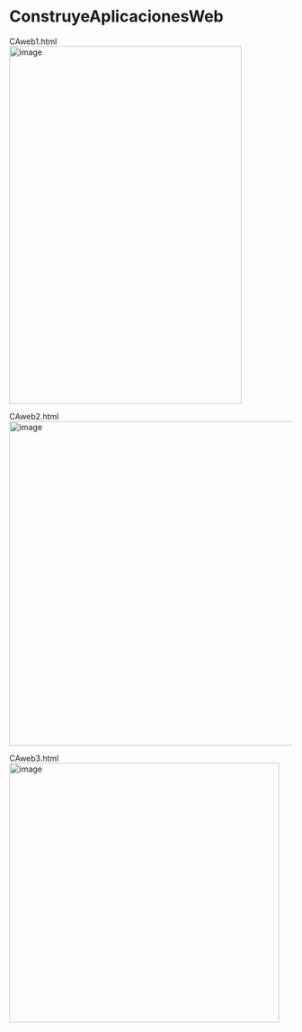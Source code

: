 # ConstruyeAplicacionesWeb

CAweb1.html <br>
<img width="413" height="637" alt="image" src="https://github.com/user-attachments/assets/0b8f63bb-3c10-4fec-9d53-05ef4132f69e" />

CAweb2.html <br>
<img width="781" height="578" alt="image" src="https://github.com/user-attachments/assets/2f55a647-a675-4ce8-b1be-67a57f7e296e" />

CAweb3.html <br>
<img width="480" height="462" alt="image" src="https://github.com/user-attachments/assets/ce10abd1-4e3e-487c-867e-ab6e5ac995f7" />
